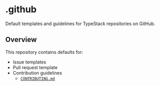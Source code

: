 # .github

Default templates and guidelines for TypeStack repositories on GitHub.

## Overview

This repository contains defaults for:

- Issue templates
- Pull request template
- Contribution guidelines
  - [`CONTRIBUTING.md`](CONTRIBUTING.md)